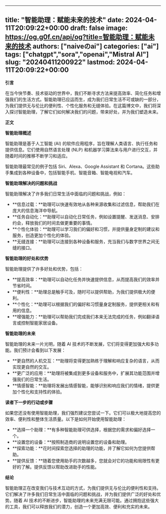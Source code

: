
---
title: "智能助理：赋能未来的技术"
date: 2024-04-11T20:09:22+00:00
draft: false
image: https://og.g0f.cn/api/og?title=智能助理：赋能未来的技术
authors: ["naiveのai"]
categories: ["ai"]
tags: ["chatgpt","sora","openai","Mistral AI"]
slug: "20240411200922"
lastmod: 2024-04-11T20:09:22+00:00
---
**引言**

在当今快节奏、技术驱动的世界中，我们不断寻求方法来提高效率、简化任务和增强我们的生活方式。智能助理已应运而生，成为我们日常生活不可或缺的一部分，为我们提供无与伦比的便利性、个性化服务和无缝体验。在这篇博文中，我们将深入探讨智能助理，了解它们如何解决我们的问题，带来好处，并为我们塑造未来。

**正文**

**智能助理概述**

智能助理是基于人工智能 (AI) 的软件应用程序，旨在理解人类语言、执行任务和提供信息。它们使用自然语言处理 (NLP) 和机器学习算法来与用户进行交互，并随着时间的推移不断学习和适应。

智能助理最常见的例子包括 Siri、Alexa、Google Assistant 和 Cortana。这些助手集成到各种设备中，包括智能手机、智能音箱、智能电视和汽车。

**智能助理解决的问题和挑战**

智能助理解决了许多我们日常生活中面临的问题和挑战，例如：

- **信息过载：**助理可以快速有效地从各种来源收集和过滤信息，帮助我们在庞大的信息海洋中导航。
- **任务自动化：**助理可以自动化日常任务，例如设置提醒、发送消息、安排约会，释放我们的时间去做更重要的事情。
- **个性化体验：**助理可以学习我们的偏好和习惯，并提供量身定制的建议和服务，创造更加个性化的体验。
- **无缝连接：**助理可以连接到各种设备和服务，充当我们与数字世界之间无缝的接口。

**智能助理的好处和优势**

智能助理提供了许多好处和优势，包括：

- **提高效率：**助理可以自动化任务并快速提供信息，从而提高我们的效率并节省时间。
- **便利性：**助理总是触手可及，随时可以提供帮助，为我们提供极大的便利。
- **个性化：**助理可以根据我们的偏好和习惯量身定制服务，提供更相关和有用的信息。
- **增强能力：**助理可以帮助我们完成我们本来无法完成的任务，例如翻译语言或控制智能家居设备。

**智能助理的未来**

智能助理的未来一片光明，随着 AI 技术的不断发展，它们将变得更加强大和多功能。我们预计会看到以下发展：

- **更自然的人机交互：**助理将变得更加熟练于理解和响应复杂的语言，从而实现更自然的交互。
- **更广泛的应用：**助理将被集成到更多设备和服务中，扩展其功能范围并增强我们的日常生活。
- **情感智能：**助理将发展出情感智能，能够识别和响应我们的情绪，提供更加个性化和支持性的体验。

**读者下一步的行动或步骤**

如果您还没有使用智能助理，我们强烈建议您尝试一下。它们可以极大地提高您的效率、便利性和整体生活质量。以下是如何开始使用智能助理：

- **选择一个助理：**有多种智能助理可供选择，根据您的需求和偏好选择一个。
- **设置您的设备：**按照制造商的说明设置您的设备和助理。
- **探索功能：**花时间探索您选择的助理的功能，并了解它如何为您提供帮助。
- **提供反馈：**随着您使用助手的次数越多，您就会对它的功能和局限性有更好的了解。提供反馈以帮助改进助手的性能。

**结论**

智能助理正在改变我们与技术互动的方式，为我们提供无与伦比的便利性和支持。它们解决了许多我们日常生活中面临的问题和挑战，并为我们提供广泛的好处和优势。随着 AI 技术的不断进步，智能助理的未来充满无限可能。通过拥抱这些强大的工具，我们可以释放我们的潜力，创造一个更加高效、便利和充实的未来。